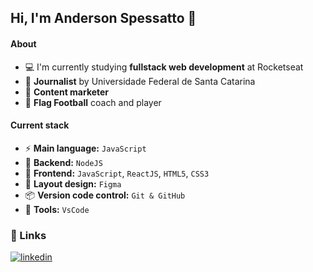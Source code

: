 ## Hi, I'm Anderson Spessatto 🙏

#### About
- :computer: I'm currently studying **fullstack web development** at Rocketseat
- :memo: **Journalist** by Universidade Federal de Santa Catarina
- :briefcase: **Content marketer**
- :football: **Flag Football** coach and player

#### Current stack

- :zap: **Main language:** `JavaScript`
- 📌 **Backend:** `NodeJS`
- :tada: **Frontend:** `JavaScript`, `ReactJS`, `HTML5`, `CSS3`
- 🎨 **Layout design:** `Figma`
- 📦️ **Version code control:** `Git & GitHub`
- 🔧 **Tools:** `VsCode`

### 🔗 Links

[![linkedin](https://img.shields.io/badge/linkedin-0A66C2?style=for-the-badge&logo=linkedin&logoColor=white)](https://www.linkedin.com/in/andersonspessatto/)
